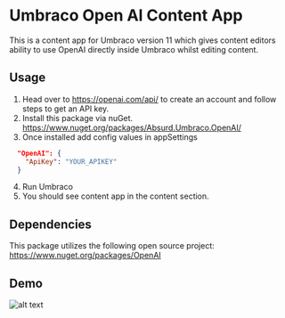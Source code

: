 # Umbraco Open AI Content App
This is a content app for Umbraco version 11 which gives content editors ability to use OpenAI directly inside Umbraco whilst editing content.

## Usage
1. Head over to https://openai.com/api/ to create an account and follow steps to get an API key.
2. Install this package via nuGet. https://www.nuget.org/packages/Absurd.Umbraco.OpenAI/
3. Once installed add config values in appSettings
```json
  "OpenAI": {
    "ApiKey": "YOUR_APIKEY"
  }
  ```
4. Run Umbraco
5. You should see content app in the content section.

## Dependencies
This package utilizes the following open source project: https://www.nuget.org/packages/OpenAI


## Demo
![alt text](https://raw.githubusercontent.com/absurdltd/Absurd.Umbraco.OpenAI/master/readme/readmedemo.gif "Demo of the content app")
